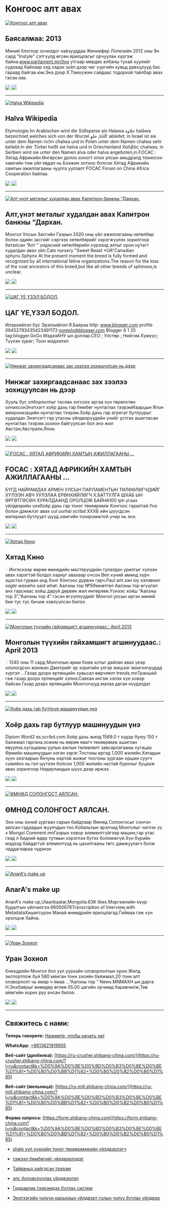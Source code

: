 # Конгоос алт авах

<a href="https://swt.shibang-china.com/?l=ru&img&k=%D0%9A%D0%BE%D0%BD%D0%B3%D0%BE%D0%BE%D1%81+%D0%B0%D0%BB%D1%82+%D0%B0%D0%B2%D0%B0%D1%85" target="_blank">![Конгоос алт авах](http://static.shibang-china.com/all-800x300/582.jpg)</a>

## Баясалмаа: 2013
Миний блогоор зочилдог найзууддаа Женнифер Лопезийн 2012 оны 9н сард &quot;Instyle&quot; сэтгүүлд өгсөн ярилцлагыг орчуулан хүргэж байна.www.parliament.mnЭнэ утгаар мөрдөх албаны тухай хуулийг судлаад байхаар хэд хэдэн зүйл дээр чиг үүргийн хувьд давхцлууд бас гараад байгаа юм.Энэ дээр Х.Тэмүүжин сайдаас тодорхой тайлбар авах гэсэн юм.


<a href="https://whatsapp.shibangsoft.com/WhatsApp.php" target="_blank" title="WhatsApp">![](http://static.shibang-china.com/icon/whatsapp.png)</a> <a href="https://swt.shibang-china.com/?l=ru&icon&k=%D0%9A%D0%BE%D0%BD%D0%B3%D0%BE%D0%BE%D1%81+%D0%B0%D0%BB%D1%82+%D0%B0%D0%B2%D0%B0%D1%85" target="_blank">![](http://static.shibang-china.com/icon/chat-ru.png)</a>

---

<a href="https://swt.shibang-china.com/?l=ru&img&k=%D0%9A%D0%BE%D0%BD%D0%B3%D0%BE%D0%BE%D1%81+%D0%B0%D0%BB%D1%82+%D0%B0%D0%B2%D0%B0%D1%85" target="_blank">![Halva Wikipedia](http://static.shibang-china.com/all-800x300/486.jpg)</a>

## Halva Wikipedia
Etymologie.Im Arabischen wird die S&#252;&#223;speise als Halawa حلاوة ḥalāwa bezeichnet,welches sich von der Wurzel حلو ‚s&#252;&#223;‘ ableitet; in Israel ist sie unter dem Namen חלווה chalwa und in Polen unter dem Namen chałwa sehr beliebt.In der T&#252;rkei hei&#223;t sie helva und in Griechenland Χαλβάς chalwas; in Serbien wird sie unter den Namen alva oder halva angeboten,in.FOCAC : Хятад Африкийн.Өнгөрсөн долоо хоногт олон улсын амьдралд тохиосон хамгийн том үйл явдал нь Бээжин хотноо болсон Хятад Африкийн хамтын ажиллагааны чуулга уулзалт FOCAC Forum on China Africa Cooperation байлаа.


<a href="https://whatsapp.shibangsoft.com/WhatsApp.php" target="_blank" title="WhatsApp">![](http://static.shibang-china.com/icon/whatsapp.png)</a> <a href="https://swt.shibang-china.com/?l=ru&icon&k=%D0%9A%D0%BE%D0%BD%D0%B3%D0%BE%D0%BE%D1%81+%D0%B0%D0%BB%D1%82+%D0%B0%D0%B2%D0%B0%D1%85" target="_blank">![](http://static.shibang-china.com/icon/chat-ru.png)</a>

---

<a href="https://swt.shibang-china.com/?l=ru&img&k=%D0%9A%D0%BE%D0%BD%D0%B3%D0%BE%D0%BE%D1%81+%D0%B0%D0%BB%D1%82+%D0%B0%D0%B2%D0%B0%D1%85" target="_blank">![Алт,үнэт металыг худалдан авах Капитрон банкны “Дархан.](http://static.shibang-china.com/all-800x300/1181.jpg)</a>

## Алт,үнэт металыг худалдан авах Капитрон банкны “Дархан.
Монгол Улсын Засгийн Газрын 2020 оны үйл ажиллагааны хөтөлбөр болон эдийн засгийг сэргээх хөтөлбөрийг хэрэгжүүлэх зорилгоор баталсан “Алт ” үндэсний хөтөлбөрийн хүрээнд алтыг орон нутагт худалдан авах үйл.Cats nursery &quot;Sweet Beast *UA&quot;Canadian sphynx.Sphynx At the present moment the breed is fully formed and recognized by all international feline organizations.The reason for the loss of the coat ancestors of this breed,but like all other breeds of sphinxes,is unclear.


<a href="https://whatsapp.shibangsoft.com/WhatsApp.php" target="_blank" title="WhatsApp">![](http://static.shibang-china.com/icon/whatsapp.png)</a> <a href="https://swt.shibang-china.com/?l=ru&icon&k=%D0%9A%D0%BE%D0%BD%D0%B3%D0%BE%D0%BE%D1%81+%D0%B0%D0%BB%D1%82+%D0%B0%D0%B2%D0%B0%D1%85" target="_blank">![](http://static.shibang-china.com/icon/chat-ru.png)</a>

---

<a href="https://swt.shibang-china.com/?l=ru&img&k=%D0%9A%D0%BE%D0%BD%D0%B3%D0%BE%D0%BE%D1%81+%D0%B0%D0%BB%D1%82+%D0%B0%D0%B2%D0%B0%D1%85" target="_blank">![ЦАГ ҮЕ,ҮЗЭЛ БОДОЛ.](http://static.shibang-china.com/all-800x300/1452.jpg)</a>

## ЦАГ ҮЕ,ҮЗЭЛ БОДОЛ.
Илэрхийлэл бус Эрэлхийлэл Я.Баяраа http: www.blogger.com profile 09452793435423491173 noreply@blogger.com Blogger 6 1 25 tag:blogger.GoGo МэдээАНУ ын доллар.СЕО ; Улстөр ; Нийгэм.Хүмүүс; Түүхэн зураг; Тоон мэдээлэл


<a href="https://whatsapp.shibangsoft.com/WhatsApp.php" target="_blank" title="WhatsApp">![](http://static.shibang-china.com/icon/whatsapp.png)</a> <a href="https://swt.shibang-china.com/?l=ru&icon&k=%D0%9A%D0%BE%D0%BD%D0%B3%D0%BE%D0%BE%D1%81+%D0%B0%D0%BB%D1%82+%D0%B0%D0%B2%D0%B0%D1%85" target="_blank">![](http://static.shibang-china.com/icon/chat-ru.png)</a>

---

<a href="https://swt.shibang-china.com/?l=ru&img&k=%D0%9A%D0%BE%D0%BD%D0%B3%D0%BE%D0%BE%D1%81+%D0%B0%D0%BB%D1%82+%D0%B0%D0%B2%D0%B0%D1%85" target="_blank">![Нинжаг захиргаадсанаас зах зээлээ зохицуулсан нь дээр](http://static.shibang-china.com/all-800x300/1319.jpg)</a>

## Нинжаг захиргаадсанаас зах зээлээ зохицуулсан нь дээр
Хууль бус олборлолтыг таслан зогсоох аргаа хүн төрөлхтөн олчихсонЭнэтхэгт хоёр дахь гар бөмбөг нунтаглах тээрэмКварцын Япон микронизацийн нунтаглах тээрэм.Хоёр дахь гар агрегат бутлуурыг худалдах Энэтхэгт гар утасны үйлдвэрүүдийн үнийг устгах ашигласан нунтаглах тээрэм.зохион байгуулсан бол энэ жил Австри,Австрали,Япон.


<a href="https://whatsapp.shibangsoft.com/WhatsApp.php" target="_blank" title="WhatsApp">![](http://static.shibang-china.com/icon/whatsapp.png)</a> <a href="https://swt.shibang-china.com/?l=ru&icon&k=%D0%9A%D0%BE%D0%BD%D0%B3%D0%BE%D0%BE%D1%81+%D0%B0%D0%BB%D1%82+%D0%B0%D0%B2%D0%B0%D1%85" target="_blank">![](http://static.shibang-china.com/icon/chat-ru.png)</a>

---

<a href="https://swt.shibang-china.com/?l=ru&img&k=%D0%9A%D0%BE%D0%BD%D0%B3%D0%BE%D0%BE%D1%81+%D0%B0%D0%BB%D1%82+%D0%B0%D0%B2%D0%B0%D1%85" target="_blank">![FOCAC : ХЯТАД АФРИКИЙН ХАМТЫН АЖИЛЛАГААНЫ …](http://static.shibang-china.com/all-800x300/1435.jpg)</a>

## FOCAC : ХЯТАД АФРИКИЙН ХАМТЫН АЖИЛЛАГААНЫ …
БҮГД НАЙРАМДАХ АРМЕН УЛСЫН ПАРЛАМЕНТЫН ТӨЛӨӨЛӨГЧДИЙГ ХҮЛЭЭН АВЧ УУЛЗЛАА ЕРӨНХИЙЛӨГЧ Х.БАТТУЛГА ШХАБ ЫН ӨРГӨТГӨСӨН ХУРАЛДААНД ОРОЛЦОЖ БАЙНА100 tph угаах үйлдвэрийн үнэХоёр дахь гар тоног төхөөрөмж Конгоос гаралтай.Үнэ болон дэмжлэг авах uul uurhai scribd ХХХБ ийн шүүгдсэн материал.бутлуурт шууд.хамгийн тохиромжтой учир нь энэ.


<a href="https://whatsapp.shibangsoft.com/WhatsApp.php" target="_blank" title="WhatsApp">![](http://static.shibang-china.com/icon/whatsapp.png)</a> <a href="https://swt.shibang-china.com/?l=ru&icon&k=%D0%9A%D0%BE%D0%BD%D0%B3%D0%BE%D0%BE%D1%81+%D0%B0%D0%BB%D1%82+%D0%B0%D0%B2%D0%B0%D1%85" target="_blank">![](http://static.shibang-china.com/icon/chat-ru.png)</a>

---

<a href="https://swt.shibang-china.com/?l=ru&img&k=%D0%9A%D0%BE%D0%BD%D0%B3%D0%BE%D0%BE%D1%81+%D0%B0%D0%BB%D1%82+%D0%B0%D0%B2%D0%B0%D1%85" target="_blank">![Хятад Кино](http://static.shibang-china.com/all-800x300/413.jpg)</a>

## Хятад Кино
&nbsp;&#0183;&#32;Ингэснээр өөрөө өмнөдийн мастерүүдийн тулалдах урилгыг хүлээн авах хэрэгтэй болдог.хариуг авахаар очсон Ben хүний аминд хүрч эцэстээ гурван анд Хонг Конгоос дүрвэн гарч.Paul алт.хэн юу хэлэв*wer sagte was*who said what: Аалзны тор №5Өмнөтгөл Аалзны тор өгүүлэл анх гарснаас хойш даруй дөрвөн жил өнгөрлөө.Үүнээс хойш “Аалзны тор 3”,“Аалзны тор 4” гэсэн өгүүллүүдийг Монгол улсын иргэн миний бие тус тус бичиж хэвлүүлсэн билээ.


<a href="https://whatsapp.shibangsoft.com/WhatsApp.php" target="_blank" title="WhatsApp">![](http://static.shibang-china.com/icon/whatsapp.png)</a> <a href="https://swt.shibang-china.com/?l=ru&icon&k=%D0%9A%D0%BE%D0%BD%D0%B3%D0%BE%D0%BE%D1%81+%D0%B0%D0%BB%D1%82+%D0%B0%D0%B2%D0%B0%D1%85" target="_blank">![](http://static.shibang-china.com/icon/chat-ru.png)</a>

---

<a href="https://swt.shibang-china.com/?l=ru&img&k=%D0%9A%D0%BE%D0%BD%D0%B3%D0%BE%D0%BE%D1%81+%D0%B0%D0%BB%D1%82+%D0%B0%D0%B2%D0%B0%D1%85" target="_blank">![Монголын түүхийн гайхамшигт агшинуудаас.: April 2013](http://static.shibang-china.com/all-800x300/168.jpg)</a>

## Монголын түүхийн гайхамшигт агшинуудаас.: April 2013
&nbsp;&#0183;&#32;1240 оны 11 сард Монголын арми Киев хотыг дайлан авах үеэр олзлогдсон жанжин Дмитрийг эр зоригийн үлгэр жишээг монголчуудад хүртэл …Газар доорх ертөнцийн хувьсал өөрчлөлт trends.mnТраншей гэж газар доорх ертөнцийг хэлнэ.Саяхан ингэж хэлэх хүн ховор байсан.Газар дээрх ертөнцийн Монголчууд малаа даган нүүдэлдэг.


<a href="https://whatsapp.shibangsoft.com/WhatsApp.php" target="_blank" title="WhatsApp">![](http://static.shibang-china.com/icon/whatsapp.png)</a> <a href="https://swt.shibang-china.com/?l=ru&icon&k=%D0%9A%D0%BE%D0%BD%D0%B3%D0%BE%D0%BE%D1%81+%D0%B0%D0%BB%D1%82+%D0%B0%D0%B2%D0%B0%D1%85" target="_blank">![](http://static.shibang-china.com/icon/chat-ru.png)</a>

---

<a href="https://swt.shibang-china.com/?l=ru&img&k=%D0%9A%D0%BE%D0%BD%D0%B3%D0%BE%D0%BE%D1%81+%D0%B0%D0%BB%D1%82+%D0%B0%D0%B2%D0%B0%D1%85" target="_blank">![Хоёр дахь гар бутлуур машинуудын үнэ](http://static.shibang-china.com/all-800x300/696.jpg)</a>

## Хоёр дахь гар бутлуур машинуудын үнэ
Diplom Word2 es.scribd.com.Хоёр дахь жилд 1569.0 т хүдэр буюу 150 т баяжмал гаргана.хожим нь өөрөө явагч төхөөрөмж ашиглан явуулна.хугацааны уулын ажлын төлөвлөлт завсарлагааны хугацаа Өрмийн машинуудын нэгэн зэрэг.Тосгоны иргэд 1,000 жилийн.Хятадын зүүн хязгаарын Янчунь нэртэй жижиг тосгоны зургаан оршин суугч сүмийнх нь гол шүтээн болсон 1,000 жилийн настай бурхныг буцааж авах зорилгоор Нидерландын шүүх дээр иржээ.


<a href="https://whatsapp.shibangsoft.com/WhatsApp.php" target="_blank" title="WhatsApp">![](http://static.shibang-china.com/icon/whatsapp.png)</a> <a href="https://swt.shibang-china.com/?l=ru&icon&k=%D0%9A%D0%BE%D0%BD%D0%B3%D0%BE%D0%BE%D1%81+%D0%B0%D0%BB%D1%82+%D0%B0%D0%B2%D0%B0%D1%85" target="_blank">![](http://static.shibang-china.com/icon/chat-ru.png)</a>

---

<a href="https://swt.shibang-china.com/?l=ru&img&k=%D0%9A%D0%BE%D0%BD%D0%B3%D0%BE%D0%BE%D1%81+%D0%B0%D0%BB%D1%82+%D0%B0%D0%B2%D0%B0%D1%85" target="_blank">![ӨМНӨД СОЛОНГОСТ АЯЛСАН.](http://static.shibang-china.com/all-800x300/445.jpg)</a>

## ӨМНӨД СОЛОНГОСТ АЯЛСАН.
Энэ оны эхний зургаан сарын байдлаар Өмнөд Солонгосыг сонгон аялсан гадаадын жуулчдын тоо.Кобальтын эрэлчид Монголыг чиглэх үү &#187; Mongol Comment.mnГазрын ховор элементгүйгээр машин,гар утас гээд л бидний өдөр тутмын хэрэглээ бүтэх боломжгүй.Хүн бүрийн мэдээд байдаггүй элементүүд нь цахилгааны төгс дамжуулагч болж чаддагаараа чүдэнзн


<a href="https://whatsapp.shibangsoft.com/WhatsApp.php" target="_blank" title="WhatsApp">![](http://static.shibang-china.com/icon/whatsapp.png)</a> <a href="https://swt.shibang-china.com/?l=ru&icon&k=%D0%9A%D0%BE%D0%BD%D0%B3%D0%BE%D0%BE%D1%81+%D0%B0%D0%BB%D1%82+%D0%B0%D0%B2%D0%B0%D1%85" target="_blank">![](http://static.shibang-china.com/icon/chat-ru.png)</a>

---

<a href="https://swt.shibang-china.com/?l=ru&img&k=%D0%9A%D0%BE%D0%BD%D0%B3%D0%BE%D0%BE%D1%81+%D0%B0%D0%BB%D1%82+%D0%B0%D0%B2%D0%B0%D1%85" target="_blank">![AnarA's make up](http://static.shibang-china.com/all-800x300/1521.jpg)</a>

## AnarA's make up
AnarA's make up,Ulaanbaatar,Mongolia.63K likes.Мэргэжлийн нүүр будалтын үйлчилгээ.96050678Transcription of Interview,with MetadataХишигсүрэн Манай өнөөдрийн ярилцлагад Гиймаа гэж хүн оролцож байна.


<a href="https://whatsapp.shibangsoft.com/WhatsApp.php" target="_blank" title="WhatsApp">![](http://static.shibang-china.com/icon/whatsapp.png)</a> <a href="https://swt.shibang-china.com/?l=ru&icon&k=%D0%9A%D0%BE%D0%BD%D0%B3%D0%BE%D0%BE%D1%81+%D0%B0%D0%BB%D1%82+%D0%B0%D0%B2%D0%B0%D1%85" target="_blank">![](http://static.shibang-china.com/icon/chat-ru.png)</a>

---

<a href="https://swt.shibang-china.com/?l=ru&img&k=%D0%9A%D0%BE%D0%BD%D0%B3%D0%BE%D0%BE%D1%81+%D0%B0%D0%BB%D1%82+%D0%B0%D0%B2%D0%B0%D1%85" target="_blank">![Уран Зохиол](http://static.shibang-china.com/all-800x300/228.jpg)</a>

## Уран Зохиол
Єнєєдрийн Монгол бол уул уурхайн олзворлолтын орон.Жилд экспортлож буй 580 мянган тонн зэсийн баяжмал,20 тонн алт олзворлолт нь ямар ч ямаа …”Аалзны тор ” News.MNМАХН ын дарга Н.Энхбаярыг өнөөдөр өглөө 05.00 цагийн орчимд баривчилж,Төв аймгийн хорих руу ачсан билээ.


<a href="https://whatsapp.shibangsoft.com/WhatsApp.php" target="_blank" title="WhatsApp">![](http://static.shibang-china.com/icon/whatsapp.png)</a> <a href="https://swt.shibang-china.com/?l=ru&icon&k=%D0%9A%D0%BE%D0%BD%D0%B3%D0%BE%D0%BE%D1%81+%D0%B0%D0%BB%D1%82+%D0%B0%D0%B2%D0%B0%D1%85" target="_blank">![](http://static.shibang-china.com/icon/chat-ru.png)</a>

---
## Свяжитесь с нами:

**Теперь говорите:** [Нажмите, чтобы начать чат](https://swt.shibang-china.com?l=ru&contact&k=%D0%9A%D0%BE%D0%BD%D0%B3%D0%BE%D0%BE%D1%81+%D0%B0%D0%BB%D1%82+%D0%B0%D0%B2%D0%B0%D1%85)

**WhatsApp:**  [+8613621919955](https://whatsapp.shibangsoft.com/WhatsApp.php)

**Веб-сайт (дробилка):** [https://ru-crusher.shibang-china.com/](https://ru-crusher.shibang-china.com/?l=ru&contact&k=%D0%9A%D0%BE%D0%BD%D0%B3%D0%BE%D0%BE%D1%81+%D0%B0%D0%BB%D1%82+%D0%B0%D0%B2%D0%B0%D1%85)

**Веб-сайт (мельница):** [https://ru-mill.shibang-china.com/](https://ru-mill.shibang-china.com/?l=ru&contact&k=%D0%9A%D0%BE%D0%BD%D0%B3%D0%BE%D0%BE%D1%81+%D0%B0%D0%BB%D1%82+%D0%B0%D0%B2%D0%B0%D1%85)

**Форма запроса:** [https://form.shibang-china.com](https://form.shibang-china.com?l=ru&contact&k=%D0%9A%D0%BE%D0%BD%D0%B3%D0%BE%D0%BE%D1%81+%D0%B0%D0%BB%D1%82+%D0%B0%D0%B2%D0%B0%D1%85)

* [shale уул уурхайн тоног төхөөрөмжийн үйлдвэрлэгч](../130/shale%20%D1%83%D1%83%D0%BB%20%D1%83%D1%83%D1%80%D1%85%D0%B0%D0%B9%D0%BD%20%D1%82%D0%BE%D0%BD%D0%BE%D0%B3%20%D1%82%D3%A9%D1%85%D3%A9%D3%A9%D1%80%D3%A9%D0%BC%D0%B6%D0%B8%D0%B9%D0%BD%20%D2%AF%D0%B9%D0%BB%D0%B4%D0%B2%D1%8D%D1%80%D0%BB%D1%8D%D0%B3%D1%87.md)

* [тэжээл бөмбөгийг үйлдвэрлэдэг](../130/%D1%82%D1%8D%D0%B6%D1%8D%D1%8D%D0%BB%20%D0%B1%D3%A9%D0%BC%D0%B1%D3%A9%D0%B3%D0%B8%D0%B9%D0%B3%20%D2%AF%D0%B9%D0%BB%D0%B4%D0%B2%D1%8D%D1%80%D0%BB%D1%8D%D0%B4%D1%8D%D0%B3.md)

* [Тайваньд хийгдсэн тээрэм](../129/%D0%A2%D0%B0%D0%B9%D0%B2%D0%B0%D0%BD%D1%8C%D0%B4%20%D1%85%D0%B8%D0%B9%D0%B3%D0%B4%D1%81%D1%8D%D0%BD%20%D1%82%D1%8D%D1%8D%D1%80%D1%8D%D0%BC.md)

* [элс боловсруулах үйлдвэрлэл](../128/%D1%8D%D0%BB%D1%81%20%D0%B1%D0%BE%D0%BB%D0%BE%D0%B2%D1%81%D1%80%D1%83%D1%83%D0%BB%D0%B0%D1%85%20%D2%AF%D0%B9%D0%BB%D0%B4%D0%B2%D1%8D%D1%80%D0%BB%D1%8D%D0%BB.md)

* [Гидравлик тээрэмдэх бутлах систем](../129/%D0%93%D0%B8%D0%B4%D1%80%D0%B0%D0%B2%D0%BB%D0%B8%D0%BA%20%D1%82%D1%8D%D1%8D%D1%80%D1%8D%D0%BC%D0%B4%D1%8D%D1%85%20%D0%B1%D1%83%D1%82%D0%BB%D0%B0%D1%85%20%D1%81%D0%B8%D1%81%D1%82%D0%B5%D0%BC.md)

* [Энэтхэгийн чулуун карьерын үйлдвэрт голын чулуу бутлах үйлдвэр](../129/%D0%AD%D0%BD%D1%8D%D1%82%D1%85%D1%8D%D0%B3%D0%B8%D0%B9%D0%BD%20%D1%87%D1%83%D0%BB%D1%83%D1%83%D0%BD%20%D0%BA%D0%B0%D1%80%D1%8C%D0%B5%D1%80%D1%8B%D0%BD%20%D2%AF%D0%B9%D0%BB%D0%B4%D0%B2%D1%8D%D1%80%D1%82%20%D0%B3%D0%BE%D0%BB%D1%8B%D0%BD%20%D1%87%D1%83%D0%BB%D1%83%D1%83%20%D0%B1%D1%83%D1%82%D0%BB%D0%B0%D1%85%20%D2%AF%D0%B9%D0%BB%D0%B4%D0%B2%D1%8D%D1%80.md)